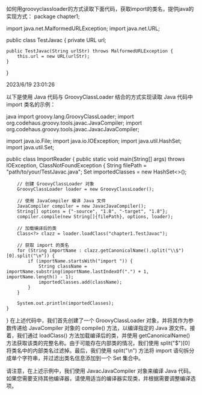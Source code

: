 如何用groovyclassloader的方式读取下面代码，获取import的类名，提供java的实现方式：
package chapter1;

import java.net.MalformedURLException;
import java.net.URL;

public class TestJavac {
    private URL url;

    public TestJavac(String urlStr) throws MalformedURLException {
        this.url = new URL(urlStr);
    }
}

2023/6/19 23:01:26

以下是使用 Java 代码与 GroovyClassLoader 结合的方式实现读取 Java 代码中 import 类名的示例：

java
import groovy.lang.GroovyClassLoader;
import org.codehaus.groovy.tools.javac.JavaCompiler;
import org.codehaus.groovy.tools.javac.JavacJavaCompiler;

import java.io.File;
import java.io.IOException;
import java.util.HashSet;
import java.util.Set;

public class ImportReader {
    public static void main(String[] args) throws IOException, ClassNotFoundException {
        String filePath = "path/to/your/TestJavac.java";
        Set<String> importedClasses = new HashSet<>();

        // 创建 GroovyClassLoader 对象
        GroovyClassLoader loader = new GroovyClassLoader();

        // 使用 JavaCompiler 编译 Java 文件
        JavaCompiler compiler = new JavacJavaCompiler();
        String[] options = {"-source", "1.8", "-target", "1.8"};
        compiler.compile(new String[]{filePath}, options, loader);

        // 加载编译后的类
        Class<?> clazz = loader.loadClass("chapter1.TestJavac");

        // 获取 import 的类名
        for (String importName : clazz.getCanonicalName().split("\\$")[0].split("\n")) {
            if (importName.startsWith("import ")) {
                String className = importName.substring(importName.lastIndexOf(".") + 1, importName.length() - 1);
                importedClasses.add(className);
            }
        }

        System.out.println(importedClasses);
    }
}
在上述代码中，我们首先创建了一个 GroovyClassLoader 对象，并将其作为参数传递给 JavaCompiler 对象的 compile() 方法，以编译指定的 Java 源文件。接着，我们通过 loadClass() 方法加载编译后的类，并使用 getCanonicalName() 方法获取该类的完整名称。由于可能存在内部类的情况，我们使用 split("$")[0] 将类名中的内部类名过滤掉。最后，我们使用 split("\n") 方法将 import 语句拆分成单个字符串，并过滤出类名信息添加到一个 Set 集合中。

请注意，在上述示例中，我们使用 JavacJavaCompiler 对象来编译 Java 代码。如果您需要支持其他编译器，请使用适当的编译器实现类，并根据需要调整编译选项。